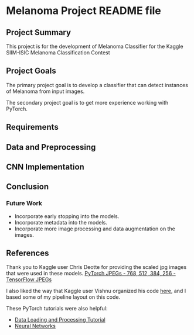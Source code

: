 # Melanoma Project README file

## Project Summary
This project is for the development of Melanoma Classifier for the Kaggle SIIM-ISIC Melanoma Classification Contest

## Project Goals
The primary project goal is to develop a classifier that can detect instances of Melanoma from input images.

The secondary project goal is to get more experience working with PyTorch.

## Requirements

## Data and Preprocessing

## CNN Implementation

## Conclusion

### Future Work
- Incorporate early stopping into the models.
- Incorporate metadata into the models.
- Incorporate more image processing and data augmentation on the images.

## References
Thank you to Kaggle user Chris Deotte for providing the scaled jpg images that were used in these models.
[PyTorch JPEGs - 768, 512, 384, 256 - TensorFlow JPEGs](https://www.kaggle.com/c/siim-isic-melanoma-classification/discussion/164092 "Resized JPGs")

I also liked the way that Kaggle user Vishnu organized his code [here](https://www.kaggle.com/vishnus/a-simple-pytorch-starter-code-single-fold-93 "Simple PyTorch Starter"), and I based some of my pipeline layout on this code.

These PyTorch tutorials were also helpful:
- [Data Loading and Processing Tutorial](http://seba1511.net/tutorials/beginner/data_loading_tutorial.html "Data Loading and Processing Tutorial")
- [Neural Networks](http://seba1511.net/tutorials/beginner/blitz/neural_networks_tutorial.html#sphx-glr-beginner-blitz-neural-networks-tutorial-py "Neural Networks")

